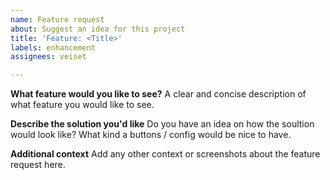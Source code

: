 ```yaml
---
name: Feature request
about: Suggest an idea for this project
title: 'Feature: <Title>'
labels: enhancement
assignees: veiset

---
```


**What feature would you like to see?**
A clear and concise description of what feature you would like to see.

**Describe the solution you'd like**
Do you have an idea on how the soultion would look like? What kind a buttons / config would be nice to have.

**Additional context**
Add any other context or screenshots about the feature request here.
